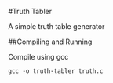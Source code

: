 #Truth Tabler

A simple truth table generator

##Compiling and Running

Compile using gcc

```
gcc -o truth-tabler truth.c
```

